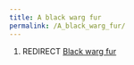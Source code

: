 ```yaml
---
title: A black warg fur
permalink: /A_black_warg_fur/
---
```


1.  REDIRECT [Black warg fur](Black_warg_fur "wikilink")